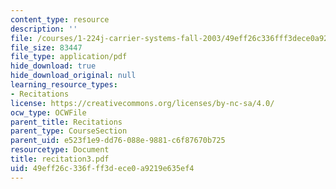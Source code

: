 ```yaml
---
content_type: resource
description: ''
file: /courses/1-224j-carrier-systems-fall-2003/49eff26c336fff3dece0a9219e635ef4_recitation3.pdf
file_size: 83447
file_type: application/pdf
hide_download: true
hide_download_original: null
learning_resource_types:
- Recitations
license: https://creativecommons.org/licenses/by-nc-sa/4.0/
ocw_type: OCWFile
parent_title: Recitations
parent_type: CourseSection
parent_uid: e523f1e9-dd76-088e-9881-c6f87670b725
resourcetype: Document
title: recitation3.pdf
uid: 49eff26c-336f-ff3d-ece0-a9219e635ef4
---
```

